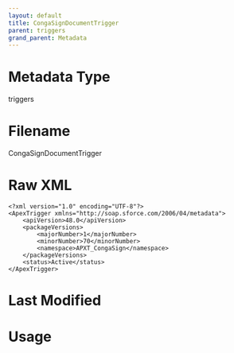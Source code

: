 ```yaml
---
layout: default
title: CongaSignDocumentTrigger
parent: triggers
grand_parent: Metadata
---
```

# Metadata Type
triggers


# Filename 
CongaSignDocumentTrigger


# Raw XML
```
<?xml version="1.0" encoding="UTF-8"?>
<ApexTrigger xmlns="http://soap.sforce.com/2006/04/metadata">
    <apiVersion>48.0</apiVersion>
    <packageVersions>
        <majorNumber>1</majorNumber>
        <minorNumber>70</minorNumber>
        <namespace>APXT_CongaSign</namespace>
    </packageVersions>
    <status>Active</status>
</ApexTrigger>
```


# Last Modified


# Usage
